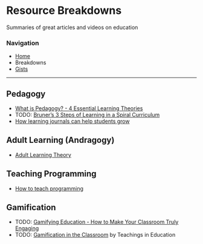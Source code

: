 # Resource Breakdowns
Summaries of great articles and videos on education

### Navigation
- [Home](../index.md)
- Breakdowns
- [Gists](gists/index.md)

---

## Pedagogy
- [What is Pedagogy? - 4 Essential Learning Theories](what-is-pedagogy.md)
- TODO: [Bruner’s 3 Steps of Learning in a Spiral Curriculum](https://www.youtube.com/watch?v=rZfAsbhfL_Y)
- [How learning journals can help students grow](how-learning-journals-can-help-students-grow.md)

## Adult Learning (Andragogy)
- [Adult Learning Theory](adult-learning-theory.md)

## Teaching Programming
- [How to teach programming](how-to-teach-programming.md)

## Gamification
- TODO: [Gamifying Education - How to Make Your Classroom Truly Engaging](https://www.youtube.com/watch?v=MuDLw1zIc94)
- TODO: [Gamification in the Classroom](https://www.youtube.com/watch?v=W72DnmSZbr4) by Teachings in Education